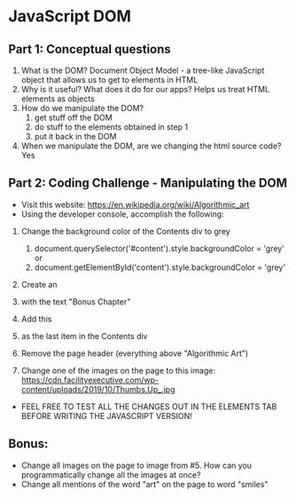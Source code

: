 # JavaScript DOM

## Part 1: Conceptual questions
1. What is the DOM?
    Document Object Model - a tree-like JavaScript object that allows us to get to elements in HTML
2. Why is it useful? What does it do for our apps?
    Helps us treat HTML elements as objects
3. How do we manipulate the DOM?
    1) get stuff off the DOM
    2) do stuff to the elements obtained in step 1
    3) put it back in the DOM
4. When we manipulate the DOM, are we changing the html source code?
    Yes

## Part 2: Coding Challenge - Manipulating the DOM
* Visit this website: https://en.wikipedia.org/wiki/Algorithmic_art
* Using the developer console, accomplish the following:
1. Change the background color of the Contents div to grey
    1) document.querySelector('#content').style.backgroundColor = 'grey'
    or
    2) document.getElementById('content').style.backgroundColor = 'grey'
2. Create an <li> with the text "Bonus Chapter"

3. Add this <li> as the last item in the Contents div
4. Remove the page header (everything above "Algorithmic Art")
5. Change one of the images on the page to this image: https://cdn.facilityexecutive.com/wp-content/uploads/2019/10/Thumbs.Up_.jpg

* FEEL FREE TO TEST ALL THE CHANGES OUT IN THE ELEMENTS TAB BEFORE WRITING THE JAVASCRIPT VERSION!

## Bonus: 
* Change all images on the page to image from #5. How can you programmatically change all the images at once?
* Change all mentions of the word "art" on the page to word "smiles"